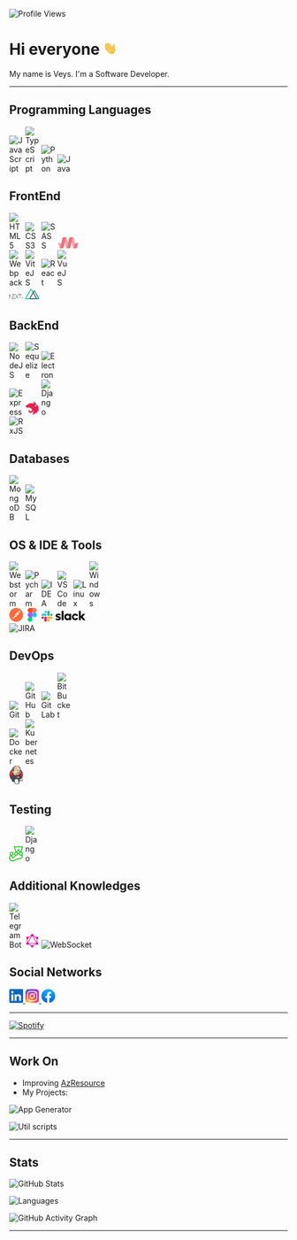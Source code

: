 ![Profile Views](https://komarev.com/ghpvc/?username=MDReal32&color=0e75b6&style=plastic)

# Hi everyone <img src="https://raw.githubusercontent.com/MDReal32/MDReal32/master/assets/hi.gif" alt="Hello :)" width="25" />

My name is Veys. I'm a Software Developer.

---

## Programming Languages

<p>
  <img src="https://icongr.am/devicon/javascript-original.svg?size=25&color=aabbcc" style="display: inline-block" alt="JavaScript" width="25" title="JavaScript" />
  <img src="https://icongr.am/devicon/typescript-original.svg?size=25&color=aabbcc" style="display: inline-block" alt="TypeScript" width="25" title="TypeScript" />
  <img src="https://icongr.am/devicon/python-original.svg?size=25&color=aabbcc" style="display: inline-block" alt="Python" width="25" title="Python" />
  <img src="https://icongr.am/devicon/java-original.svg?size=25&color=aabbcc" style="display: inline-block" alt="Java" width="25" title="Java" />
</p>

## FrontEnd

<p>
  <img src="https://icongr.am/devicon/html5-original.svg?size=25&color=aabbcc" style="display: inline-block" alt="HTML5" width="25" title="HTML5" />
  <img src="https://icongr.am/devicon/css3-original.svg?size=25&color=aabbcc" style="display: inline-block" alt="CSS3" width="25" title="CSS3" />
  <img src="https://icongr.am/devicon/sass-original.svg?size=25&color=aabbcc" style="display: inline-block" alt="SASS" width="25" title="SASS" />
  <img src="https://raw.githubusercontent.com/MDReal32/MDReal32/master/assets/materializecss.svg" style="display: inline-block" alt="MaterializeCSS" width="40" title="MaterializeCSS" />
  <br />
  <img src="https://icongr.am/devicon/webpack-original.svg?size=25&color=aabbcc" style="display: inline-block" alt="Webpack" width="25" title="Webpack" />
  <img src="https://vitejs.dev/logo.svg" style="display: inline-block" alt="ViteJS" width="25" title="ViteJS" />
  <img src="https://icongr.am/devicon/react-original.svg?size=25&color=aabbcc" style="display: inline-block" alt="React" width="25" title="React" />
  <img src="https://icongr.am/devicon/vuejs-original.svg?size=25&color=aabbcc" style="display: inline-block" alt="VueJS" width="25" title="VueJS" />
  <br />
  <img src="https://raw.githubusercontent.com/MDReal32/MDReal32/master/assets/nextjs.svg" style="display: inline-block" alt="NextJS" width="25" title="NextJS" />
  <img src="https://raw.githubusercontent.com/MDReal32/MDReal32/master/assets/nuxtjs.svg" style="display: inline-block" alt="NuxtJS" width="25" title="NuxtJS" />
</p>

## BackEnd

<p>
  <img src="https://icongr.am/devicon/nodejs-original.svg?size=25&color=aabbcc" style="display: inline-block" alt="NodeJS" width="25" title="NodeJS" />
  <img src="https://icongr.am/devicon/sequelize-original.svg?size=25&color=aabbcc" style="display: inline-block" alt="Sequelize" width="25" title="Sequelize" />
  <img src="https://icongr.am/devicon/electron-original.svg?size=25&color=aabbcc" style="display: inline-block" alt="Electron" width="25" title="Electron" />
  <br />
  <img src="https://icongr.am/devicon/express-original.svg?size=25&color=aabbcc" style="display: inline-block" alt="Express" width="25" title="Express" />
  <img src="https://raw.githubusercontent.com/MDReal32/MDReal32/master/assets/nestjs.svg" style="display: inline-block" alt="NestJS" width="25" title="NestJS" />
  <img src="https://icongr.am/devicon/django-original.svg?size=25&color=aabbcc" style="display: inline-block" alt="Django" width="25" title="Django" />
  <br />
  <img src="https://rxjs.dev/generated/images/marketing/home/Rx_Logo-512-512.png" style="display: inline-block" alt="RxJS" width="25" title="RxJS" />
</p>

## Databases

<p>
  <img src="https://icongr.am/devicon/mongodb-original.svg?size=25&color=aabbcc" style="display: inline-block" alt="MongoDB" width="25" title="MongoDB" />
  <img src="https://icongr.am/devicon/mysql-original.svg?size=25&color=aabbcc" style="display: inline-block" alt="MySQL" width="25" title="MySQL" />
</p>

## OS & IDE & Tools

<p>
  <img src="https://upload.wikimedia.org/wikipedia/commons/c/c0/WebStorm_Icon.svg" style="display: inline-block" alt="Webstorm" width="25" title="Webstorm" />
  <img src="https://upload.wikimedia.org/wikipedia/commons/1/1d/PyCharm_Icon.svg" style="display: inline-block" alt="Pycharm" width="25" title="Pycharm" />
  <img src="https://upload.wikimedia.org/wikipedia/commons/9/9c/IntelliJ_IDEA_Icon.svg" style="display: inline-block" alt="IDEA" width="25" title="IDEA" />
  <img src="https://upload.wikimedia.org/wikipedia/commons/9/9a/Visual_Studio_Code_1.35_icon.svg" style="display: inline-block" alt="VSCode" width="25" title="VSCode" />
  <img src="https://upload.wikimedia.org/wikipedia/commons/thumb/3/35/Tux.svg/374px-Tux.svg.png" style="display: inline-block" alt="Linux" width="25" title="Linux" />
  <img src="https://upload.wikimedia.org/wikipedia/commons/thumb/4/48/Windows_logo_-_2012_%28dark_blue%29.svg/1024px-Windows_logo_-_2012_%28dark_blue%29.svg.png" style="display: inline-block" alt="Windows" width="25" title="Windows" />
  <br />
  <img src="https://raw.githubusercontent.com/MDReal32/MDReal32/master/assets/postman.svg" style="display: inline-block" alt="Postman" width="25" title="Postman" />
  <img src="https://raw.githubusercontent.com/MDReal32/MDReal32/master/assets/figma.svg" style="display: inline-block" alt="Figma" width="25" title="Figma" />
  <img src="https://raw.githubusercontent.com/MDReal32/MDReal32/master/assets/slack.svg" style="display: inline-block" alt="Slack" width="80" title="Slack" />
  <br />
  <img src="https://upload.wikimedia.org/wikipedia/commons/4/4a/Jira_Software%402x-blue.png" style="display: inline-block" alt="JIRA" width="175" title="JIRA" />
</p>

## DevOps

<p>
  <img src="https://icongr.am/devicon/git-original.svg?size=25&color=aabbcc" style="display: inline-block" alt="Git" width="25" title="Git" />
  <img src="https://icongr.am/devicon/github-original.svg?size=25&color=aabbcc" style="display: inline-block" alt="GitHub" width="25" title="GitHub" />
  <img src="https://icongr.am/devicon/gitlab-original.svg?size=25&color=aabbcc" style="display: inline-block" alt="GitLab" width="25" title="GitLab" />
  <img src="https://icongr.am/devicon/bitbucket-original.svg?size=25&color=aabbcc" style="display: inline-block" alt="BitBucket" width="25" title="BitBucket" />
  <br />
  <img src="https://icongr.am/devicon/docker-original.svg?size=25&color=aabbcc" style="display: inline-block" alt="Docker" width="25" title="Docker" />
  <img src="https://upload.wikimedia.org/wikipedia/commons/3/39/Kubernetes_logo_without_workmark.svg" style="display: inline-block" alt="Kubernetes" width="25" title="Kubernetes" />
  <br />
  <img src="https://raw.githubusercontent.com/MDReal32/MDReal32/master/assets/jenkins.svg" style="display: inline-block" alt="Jenkins" width="25" title="Jenkins" />
</p>

## Testing

<p>
  <img src="https://raw.githubusercontent.com/MDReal32/MDReal32/master/assets/jest.svg" style="display: inline-block" alt="Jest" width="25" title="Jest" />
  <img src="https://icongr.am/devicon/django-original.svg?size=25&color=aabbcc" style="display: inline-block" alt="Django" width="25" title="Django" />
</p>

## Additional Knowledges

<p>
  <a href="https://core.telegram.org/bots/api" title="TelegramBot"><img src="https://core.telegram.org/file/811140327/1/zlN4goPTupk/9ff2f2f01c4bd1b013" style="display: inline-block" alt="TelegramBot" width="25" title="TelegramBot" /></a>
  <img src="https://raw.githubusercontent.com/MDReal32/MDReal32/master/assets/graphql.svg" style="display: inline-block" alt="GraphQl" width="25" title="GraphQl" />
  <img src="http://websocket.org/img/websocketlogo-medium.png" style="display: inline-block" alt="WebSocket" width="100" title="WebSocket" />
</p>

## Social Networks

<a href="https://www.linkedin.com/in/mdreal32">
  <img src="https://raw.githubusercontent.com/MDReal32/MDReal32/master/assets/linkedin.svg" alt="LinkedIn" width="25" />
</a>
<a href="https://instagram.com/mdreal32">
  <img src="https://raw.githubusercontent.com/MDReal32/MDReal32/master/assets/instagram.svg" alt="Instagram" width="25" />
</a>
<a href="https://fb.com/mdrealiyev">
  <img src="https://raw.githubusercontent.com/MDReal32/MDReal32/master/assets/facebook.svg" alt="Facebook" width="25" />
</a>

---

[![Spotify](https://spotify-github-profile.vercel.app/api/view.svg?uid=ns2hykcwfixafd27l90ig6n2b&cover_image=true&theme=novatorem)](https://spotify-github-profile.vercel.app/api/view.svg?uid=ns2hykcwfixafd27l90ig6n2b&redirect=true)

---

## Work On

- Improving [AzResource](https://github.com/nurlan-aliyev/azresource)
- My Projects:

![App Generator](https://github-readme-stats.vercel.app/api/pin/?username=MDReal32&repo=app-generator&theme=onedark)

![Util scripts](https://github-readme-stats.vercel.app/api/pin/?username=MDReal32&repo=utils&theme=onedark)

---

## Stats

![GitHub Stats](https://github-readme-stats.vercel.app/api?username=MDReal32&show_icons=true&locale=en&theme=onedark&include_all_commits=true&count_private=true)

![Languages](https://github-readme-stats.vercel.app/api/top-langs?username=MDReal32&show_icons=true&locale=en&theme=onedark)

![GitHub Activity Graph](https://activity-graph.herokuapp.com/graph?username=MDReal32&bg_color=000000&color=4fff67&line=4fff67&point=ffffff&area=true&hide_border=true)

---
